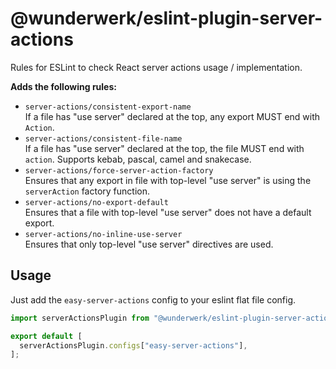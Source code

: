 # @wunderwerk/eslint-plugin-server-actions

Rules for ESLint to check React server actions usage / implementation.

**Adds the following rules:**

- `server-actions/consistent-export-name`  
  If a file has "use server" declared at the top, any export MUST end with `Action`.
- `server-actions/consistent-file-name`  
  If a file has "use server" declared at the top, the file MUST end with `action`.
  Supports kebab, pascal, camel and snakecase.
- `server-actions/force-server-action-factory`  
  Ensures that any export in file with top-level "use server" is using the `serverAction`
  factory function.
- `server-actions/no-export-default`  
  Ensures that a file with top-level "use server" does not have a default export.
- `server-actions/no-inline-use-server`  
  Ensures that only top-level "use server" directives are used.

## Usage

Just add the `easy-server-actions` config to your eslint flat file config.

```js
import serverActionsPlugin from "@wunderwerk/eslint-plugin-server-actions";

export default [
  serverActionsPlugin.configs["easy-server-actions"],
];
```
